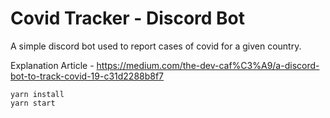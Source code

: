 # Covid Tracker - Discord Bot
A simple discord bot used to report cases of covid for a given country.

Explanation Article - https://medium.com/the-dev-caf%C3%A9/a-discord-bot-to-track-covid-19-c31d2288b8f7

```
yarn install
yarn start
```
